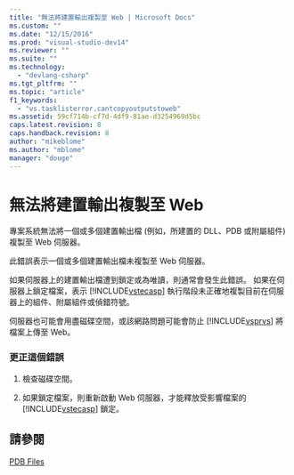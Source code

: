 ```yaml
---
title: "無法將建置輸出複製至 Web | Microsoft Docs"
ms.custom: ""
ms.date: "12/15/2016"
ms.prod: "visual-studio-dev14"
ms.reviewer: ""
ms.suite: ""
ms.technology: 
  - "devlang-csharp"
ms.tgt_pltfrm: ""
ms.topic: "article"
f1_keywords: 
  - "vs.tasklisterror.cantcopyoutputstoweb"
ms.assetid: 59cf714b-cf7d-4df9-81ae-d3254969d5bc
caps.latest.revision: 8
caps.handback.revision: 8
author: "mikeblome"
ms.author: "mblome"
manager: "douge"
---
```

# 無法將建置輸出複製至 Web
專案系統無法將一個或多個建置輸出檔 \(例如，所建置的 DLL、PDB 或附屬組件\) 複製至 Web 伺服器。  
  
 此錯誤表示一個或多個建置輸出檔未複製至 Web 伺服器。  
  
 如果伺服器上的建置輸出檔遭到鎖定或為唯讀，則通常會發生此錯誤。 如果在伺服器上鎖定檔案，表示 [!INCLUDE[vstecasp](../code-quality/includes/vstecasp_md.md)] 執行階段未正確地複製目前在伺服器上的組件、附屬組件或偵錯符號。  
  
 伺服器也可能會用盡磁碟空間，或該網路問題可能會防止 [!INCLUDE[vsprvs](../code-quality/includes/vsprvs_md.md)] 將檔案上傳至 Web。  
  
### 更正這個錯誤  
  
1.  檢查磁碟空間。  
  
2.  如果鎖定檔案，則重新啟動 Web 伺服器，才能釋放受影響檔案的 [!INCLUDE[vstecasp](../code-quality/includes/vstecasp_md.md)] 鎖定。  
  
## 請參閱  
 [PDB Files](http://msdn.microsoft.com/zh-tw/1761c84e-8c2c-4632-9649-b5f99964ed3f)